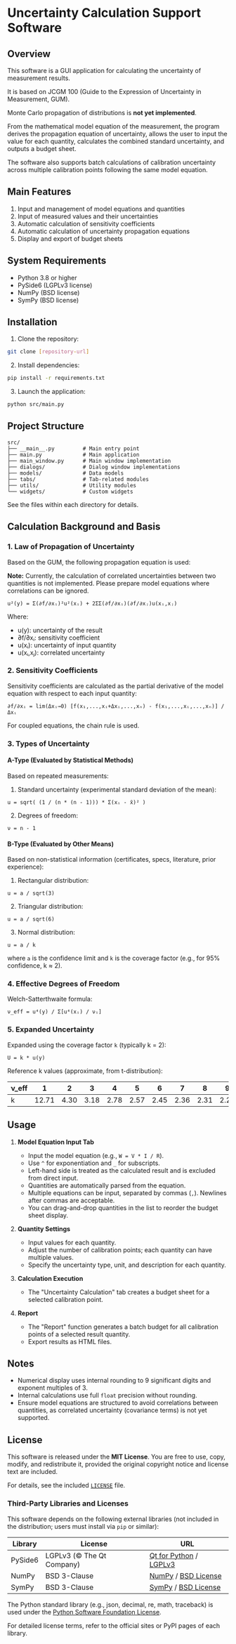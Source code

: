 # Uncertainty Calculation Support Software

## Overview

This software is a GUI application for calculating the uncertainty of measurement results.

It is based on JCGM 100 (Guide to the Expression of Uncertainty in Measurement, GUM).

Monte Carlo propagation of distributions is **not yet implemented**.

From the mathematical model equation of the measurement, the program derives the propagation equation of uncertainty, allows the user to input the value for each quantity, calculates the combined standard uncertainty, and outputs a budget sheet.

The software also supports batch calculations of calibration uncertainty across multiple calibration points following the same model equation.

## Main Features

1. Input and management of model equations and quantities
2. Input of measured values and their uncertainties
3. Automatic calculation of sensitivity coefficients
4. Automatic calculation of uncertainty propagation equations
5. Display and export of budget sheets

## System Requirements

* Python 3.8 or higher
* PySide6 (LGPLv3 license)
* NumPy (BSD license)
* SymPy (BSD license)

## Installation

1. Clone the repository:

```bash
git clone [repository-url]
```

2. Install dependencies:

```bash
pip install -r requirements.txt
```

3. Launch the application:

```bash
python src/main.py
```

## Project Structure

```
src/
├── __main__.py         # Main entry point
├── main.py             # Main application
├── main_window.py      # Main window implementation
├── dialogs/            # Dialog window implementations
├── models/             # Data models
├── tabs/               # Tab-related modules
├── utils/              # Utility modules
└── widgets/            # Custom widgets
```

See the files within each directory for details.

## Calculation Background and Basis

### 1. Law of Propagation of Uncertainty

Based on the GUM, the following propagation equation is used:

**Note:** Currently, the calculation of correlated uncertainties between two quantities is not implemented.
Please prepare model equations where correlations can be ignored.

```
u²(y) = Σ(∂f/∂xᵢ)²u²(xᵢ) + 2ΣΣ(∂f/∂xᵢ)(∂f/∂xⱼ)u(xᵢ,xⱼ)
```

Where:

* u(y): uncertainty of the result
* ∂f/∂xᵢ: sensitivity coefficient
* u(xᵢ): uncertainty of input quantity
* u(xᵢ,xⱼ): correlated uncertainty

### 2. Sensitivity Coefficients

Sensitivity coefficients are calculated as the partial derivative of the model equation with respect to each input quantity:

```
∂f/∂xᵢ = lim(Δxᵢ→0) [f(x₁,...,xᵢ+Δxᵢ,...,xₙ) - f(x₁,...,xᵢ,...,xₙ)] / Δxᵢ
```

For coupled equations, the chain rule is used.

### 3. Types of Uncertainty

#### A-Type (Evaluated by Statistical Methods)

Based on repeated measurements:

1. Standard uncertainty (experimental standard deviation of the mean):

```
u = sqrt( (1 / (n * (n - 1))) * Σ(xᵢ - x̄)² )
```

2. Degrees of freedom:

```
ν = n - 1
```

#### B-Type (Evaluated by Other Means)

Based on non-statistical information (certificates, specs, literature, prior experience):

1. Rectangular distribution:

```
u = a / sqrt(3)
```

2. Triangular distribution:

```
u = a / sqrt(6)
```

3. Normal distribution:

```
u = a / k
```

where `a` is the confidence limit and `k` is the coverage factor (e.g., for 95% confidence, k ≈ 2).

### 4. Effective Degrees of Freedom

Welch-Satterthwaite formula:

```
ν_eff = u⁴(y) / Σ[u⁴(xᵢ) / νᵢ]
```

### 5. Expanded Uncertainty

Expanded using the coverage factor `k` (typically k = 2):

```
U = k * u(y)
```

Reference k values (approximate, from t-distribution):

| ν\_eff | 1     | 2    | 3    | 4    | 5    | 6    | 7    | 8    | 9    | 10   | 20   | 50   | ∞    |
| ------ | ----- | ---- | ---- | ---- | ---- | ---- | ---- | ---- | ---- | ---- | ---- | ---- | ---- |
| k      | 12.71 | 4.30 | 3.18 | 2.78 | 2.57 | 2.45 | 2.36 | 2.31 | 2.26 | 2.23 | 2.09 | 2.01 | 1.96 |

## Usage

1. **Model Equation Input Tab**

   * Input the model equation (e.g., `W = V * I / R`).
   * Use `^` for exponentiation and `_` for subscripts.
   * Left-hand side is treated as the calculated result and is excluded from direct input.
   * Quantities are automatically parsed from the equation.
   * Multiple equations can be input, separated by commas (`,`). Newlines after commas are acceptable.
   * You can drag-and-drop quantities in the list to reorder the budget sheet display.

2. **Quantity Settings**

   * Input values for each quantity.
   * Adjust the number of calibration points; each quantity can have multiple values.
   * Specify the uncertainty type, unit, and description for each quantity.

3. **Calculation Execution**

   * The "Uncertainty Calculation" tab creates a budget sheet for a selected calibration point.

4. **Report**

   * The "Report" function generates a batch budget for all calibration points of a selected result quantity.
   * Export results as HTML files.

## Notes

* Numerical display uses internal rounding to 9 significant digits and exponent multiples of 3.
* Internal calculations use full `float` precision without rounding.
* Ensure model equations are structured to avoid correlations between quantities, as correlated uncertainty (covariance terms) is not yet supported.

## License

This software is released under the **MIT License**.
You are free to use, copy, modify, and redistribute it, provided the original copyright notice and license text are included.

For details, see the included [`LICENSE`](./LICENSE) file.

### Third-Party Libraries and Licenses

This software depends on the following external libraries (not included in the distribution; users must install via `pip` or similar):

| Library | License                   | URL                                                                                                     |
| ------- | ------------------------- | ------------------------------------------------------------------------------------------------------- |
| PySide6 | LGPLv3 (© The Qt Company) | [Qt for Python](https://www.qt.io/qt-for-python) / [LGPLv3](https://www.gnu.org/licenses/lgpl-3.0.html) |
| NumPy   | BSD 3-Clause              | [NumPy](https://numpy.org/) / [BSD License](https://opensource.org/licenses/BSD-3-Clause)               |
| SymPy   | BSD 3-Clause              | [SymPy](https://www.sympy.org/) / [BSD License](https://opensource.org/licenses/BSD-3-Clause)           |

The Python standard library (e.g., json, decimal, re, math, traceback) is used under the [Python Software Foundation License](https://docs.python.org/3/license.html).

For detailed license terms, refer to the official sites or PyPI pages of each library.
